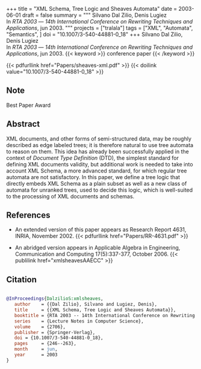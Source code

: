 +++
title = "XML Schema, Tree Logic and Sheaves Automata"
date = 2003-06-01
draft = false
summary = """
Silvano Dal Zilio, Denis Lugiez <br />
In _RTA 2003_ — _14th International Conference on Rewriting Techniques and Applications_, jun 2003.
"""
projects = ["tralala"]
tags = ["XML", "Automata", "Semantics", ]
doi = "10.1007/3-540-44881-0_18"
+++
Silvano Dal Zilio, Denis Lugiez <br />
In _RTA 2003_ — _14th International Conference on Rewriting Techniques and Applications_, jun 2003.
{{< keyword >}} conference paper {{< /keyword >}}


{{< pdfurllink href="Papers/sheaves-xml.pdf" >}}
{{< doilink value="10.1007/3-540-44881-0_18" >}}
## Note 
Best Paper Award

## Abstract
XML documents, and other forms of semi-structured data, may be roughly described as edge
        labeled trees; it is therefore natural to use tree automata to reason on them. This idea has
        already been successfully applied in the context of _Document Type Definition_ (DTD), the
        simplest standard for defining XML documents validity, but additional work is needed to take
        into account XML Schema, a more advanced standard, for which regular tree automata are not
        satisfactory. In this paper, we define a tree logic that directly embeds XML Schema as a
        plain subset as well as a new class of automata for unranked trees, used to decide this
        logic, which is well-suited to the processing of XML documents and schemas. 


## References
 * An extended version of this paper appears as
      Research Report 4631, INRIA, November 2002.
{{< pdfurllink href="Papers/RR-4631.pdf" >}}


 * An abridged version appears in Applicable
      Algebra in Engineering, Communication and Computing 17(5):337-377, October
      2006.
{{< publilink href="xmlsheavesAAECC" >}}




## Citation

```bibtex

@InProceedings{DalzilioS:xmlsheaves,
   author    = {{Dal Zilio}, Silvano and Lugiez, Denis},
   title     = {{XML Schema, Tree Logic and Sheaves Automata}},
   booktitle = {RTA 2003 -- 14th International Conference on Rewriting Techniques and Applications},
   series    = {Lecture Notes in Computer Science},
   volume    = {2706},
   publisher = {Springer-Verlag},
   doi = {10.1007/3-540-44881-0_18},
   pages     = {246--263},
   month     = jun, 
   year      = 2003
}

````
